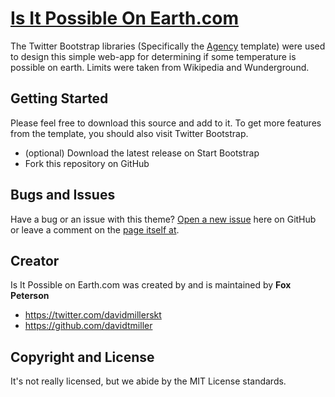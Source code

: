 # [Is It Possible On Earth.com](http://www.isitpossibleonearth.com/) 

The Twitter Bootstrap libraries (Specifically the [Agency](http://startbootstrap.com/template-overviews/agency/) template) were used to design this simple web-app for determining if some temperature is possible on earth. Limits were taken from Wikipedia and Wunderground. 

## Getting Started

Please feel free to download this source and add to it. To get more features from the template, you should also visit Twitter Bootstrap. 
* (optional) Download the latest release on Start Bootstrap
* Fork this repository on GitHub

## Bugs and Issues

Have a bug or an issue with this theme? [Open a new issue](https://github.com/IronSummitMedia/startbootstrap-agency/issues) here on GitHub or leave a comment on the [page itself at](http://www.isitpossibleonearth.com/).

## Creator

Is It Possible on Earth.com was created by and is maintained by **Fox Peterson**
* https://twitter.com/davidmillerskt
* https://github.com/davidtmiller

## Copyright and License

It's not really licensed, but we abide by the MIT License standards.
